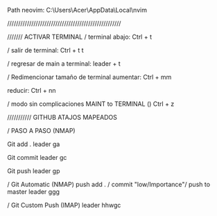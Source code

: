 Path neovim: C:\Users\Acer\AppData\Local\nvim

////////////////////////////////////////////////////

/////// ACTIVAR TERMINAL
/ terminal abajo:
Ctrl + t

/ salir de terminal:
Ctrl + t t

/ regresar de main a terminal:
leader + t

/ Redimencionar tamaño de terminal
aumentar:
Ctrl + mm

reducir:
Ctrl + nn

/ modo sin complicaciones
MAINT to TERMINAL ()
Ctrl + z

/////////// GITHUB ATAJOS MAPEADOS

/ PASO A PASO (NMAP)

Git add .
leader ga

Git commit
leader gc

Git push
leader gp

/ Git Automatic (NMAP) push add . / commit "low/Importance"/ push to master
leader ggg

/ Git Custom Push (IMAP)
leader hhwgc
